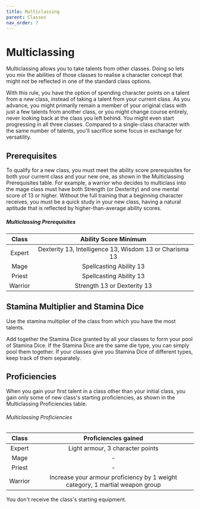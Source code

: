```yaml
---
title: Multiclassing
parent: Classes
nav_order: 7
---
```


# Multiclassing
Multiclassing allows you to take talents from other classes. Doing so lets you mix the abilities of those classes to realise a character concept that might not be reflected in one of the standard class options.

With this rule, you have the option of spending character points on a talent from a new class, instead of taking a talent from your current class. As you advance, you might primarily remain a member of your original class with just a few talents from another class, or you might change course entirely, never looking back at the class you left behind. You might even start progressing in all three classes. Compared to a single-class character with the same number of talents, you'll sacrifice some focus in exchange for versatility.

## Prerequisites
To qualify for a new class, you must meet the ability score prerequisites for both your current class and your new one, as shown in the Multiclassing Prerequisites table. For example, a warrior who decides to multiclass into the mage class must have both Strength (or Dexterity) and one mental score of 13 or higher. Without the full training that a beginning character receives, you must be a quick study in your new class, having a natural aptitude that is reflected by higher-than-average ability scores.

##### Multiclassing Prerequisites

| Class | Ability Score Minimum |
|:-----:|:---------------------:|
| Expert | Dexterity 13, Intelligence 13, Wisdom 13 or Charisma 13 |
| Mage | Spellcasting Ability 13 |
| Priest | Spellcasting Ability 13 |
| Warrior |  Strength 13 or Dexterity 13 |

## Stamina Multiplier and Stamina Dice
Use the stamina multiplier of the class from which you have the most talents.

Add together the Stamina Dice granted by all your classes to form your pool of Stamina Dice. If the Stamina Dice are the same die type, you can simply pool them together. If your classes give you Stamina Dice of different types, keep track of them separately.

## Proficiencies
When you gain your first talent in a class other than your initial class, you gain only some of new class's starting proficiencies, as shown in the Multiclassing Proficiencies table.

###### Multiclassing Proficiencies

| Class | Proficiencies gained |
|:-----:|:---------------------:|
| Expert | Light armour, 3 character points |
| Mage | - |
| Priest | - |
| Warrior | Increase your armour proficiency by 1 weight category, 1 martial weapon group |

You don't receive the class's starting equipment.